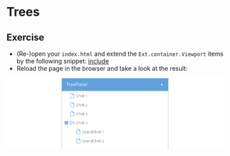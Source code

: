 # Trees

## Exercise

* (Re-)open your `index.html` and extend the `Ext.container.Viewport` items
  by the following snippet:
  [include](../snippets/component-treepanel.js)
* Reload the page in the browser and take a look at the result:

![Treepanel with dummy items.](../assets/component-treepanel.png)
